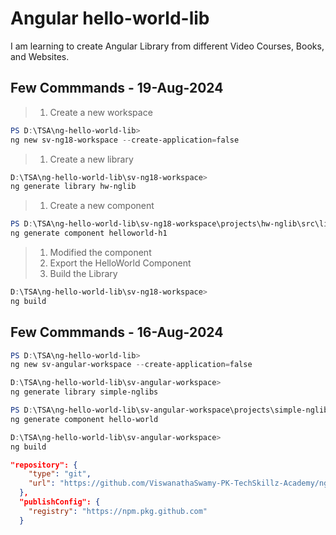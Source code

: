 # Angular hello-world-lib

I am learning to create Angular Library from different Video Courses, Books, and Websites.

## Few Commmands - 19-Aug-2024

> 1. Create a new workspace

```powershell
PS D:\TSA\ng-hello-world-lib>
ng new sv-ng18-workspace --create-application=false
```

> 1. Create a new library

```powershell
D:\TSA\ng-hello-world-lib\sv-ng18-workspace>
ng generate library hw-nglib
```

> 1. Create a new component

```powershell
PS D:\TSA\ng-hello-world-lib\sv-ng18-workspace\projects\hw-nglib\src\lib>
ng generate component helloworld-h1
```

> 1. Modified the component
> 1. Export the HelloWorld Component
> 1. Build the Library

```powershell
D:\TSA\ng-hello-world-lib\sv-ng18-workspace>
ng build
```

## Few Commmands - 16-Aug-2024

```powershell
PS D:\TSA\ng-hello-world-lib>
ng new sv-angular-workspace --create-application=false

D:\TSA\ng-hello-world-lib\sv-angular-workspace>
ng generate library simple-nglibs

PS D:\TSA\ng-hello-world-lib\sv-angular-workspace\projects\simple-nglibs\src\lib>
ng generate component hello-world

D:\TSA\ng-hello-world-lib\sv-angular-workspace>
ng build
```

```json
"repository": {
    "type": "git",
    "url": "https://github.com/ViswanathaSwamy-PK-TechSkillz-Academy/ng-hello-world-lib.git"
  },
  "publishConfig": {
    "registry": "https://npm.pkg.github.com"
  }
```
